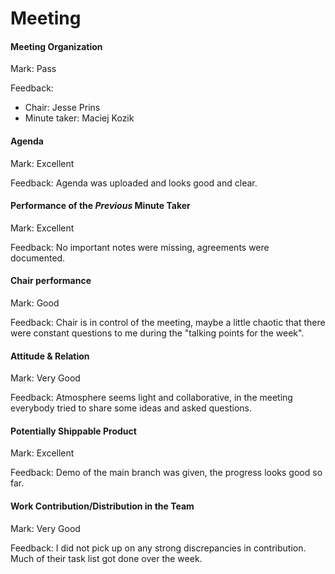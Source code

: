 # Meeting

#### Meeting Organization

Mark: Pass

Feedback: 
- Chair: Jesse Prins
- Minute taker: Maciej Kozik


#### Agenda 

Mark: Excellent 

Feedback: Agenda was uploaded and looks good and clear. 


#### Performance of the *Previous* Minute Taker

Mark: Excellent

Feedback: No important notes were missing, agreements were documented. 


#### Chair performance

Mark: Good

Feedback: Chair is in control of the meeting, maybe a little chaotic that there were constant questions to me during the "talking points for the week".


#### Attitude & Relation

Mark: Very Good

Feedback: Atmosphere seems light and collaborative, in the meeting everybody tried to share some ideas and asked questions. 


#### Potentially Shippable Product

Mark: Excellent

Feedback: Demo of the main branch was given, the progress looks good so far.


#### Work Contribution/Distribution in the Team

Mark: Very Good

Feedback: I did not pick up on any strong discrepancies in contribution. Much of their task list got done over the week.


